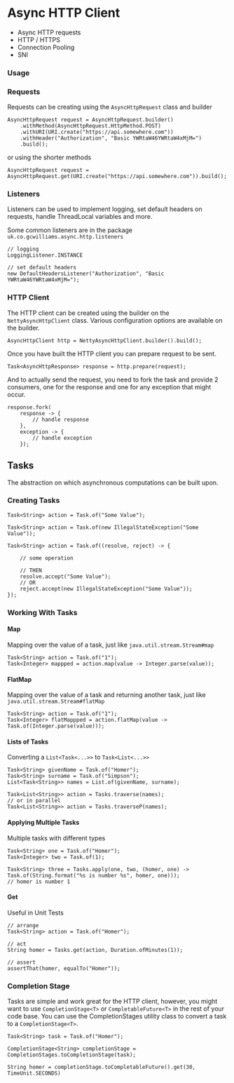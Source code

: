 # Async HTTP Client

- Async HTTP requests
- HTTP / HTTPS
- Connection Pooling
- SNI

### Usage

### Requests

Requests can be creating using the `AsyncHttpRequest` class and builder

    AsyncHttpRequest request = AsyncHttpRequest.builder()
        .withMethod(AsyncHttpRequest.HttpMethod.POST)
        .withURI(URI.create("https://api.somewhere.com"))
        .withHeader("Authorization", "Basic YWRtaW46YWRtaW4xMjM=")
        .build();

or using the shorter methods

    AsyncHttpRequest request = AsyncHttpRequest.get(URI.create("https://api.somewhere.com")).build();

### Listeners

Listeners can be used to implement logging, set default headers on requests, handle ThreadLocal variables and more.

Some common listeners are in the package `uk.co.gcwilliams.async.http.listeners`

    // logging
    LoggingListener.INSTANCE

    // set default headers
    new DefaultHeadersListener("Authorization", "Basic YWRtaW46YWRtaW4xMjM=");

### HTTP Client

The HTTP client can be created using the builder on the `NettyAsyncHttpClient` class. Various configuration
options are available on the builder.

    AsyncHttpClient http = NettyAsyncHttpClient.builder().build();

Once you have built the HTTP client you can prepare request to be sent.

    Task<AsyncHttpResponse> response = http.prepare(request);

And to actually send the request, you need to fork the task and provide 2 consumers, one for the response and one
for any exception that might occur.

    response.fork(
        response -> {
            // handle response
        },
        exception -> {
            // handle exception
        });

## Tasks

The abstraction on which asynchronous computations can be built upon.

### Creating Tasks

    Task<String> action = Task.of("Some Value");

    Task<String> action = Task.of(new IllegalStateException("Some Value"));

    Task<String> action = Task.of((resolve, reject) -> {

        // some operation

        // THEN
        resolve.accept("Some Value");
        // OR
        reject.accept(new IllegalStateException("Some Value"));
    });

### Working With Tasks

#### Map

Mapping over the value of a task, just like `java.util.stream.Stream#map`

    Task<String> action = Task.of("1");
    Task<Integer> mappped = action.map(value -> Integer.parse(value));

#### FlatMap

Mapping over the value of a task and returning another task, just like `java.util.stream.Stream#flatMap`

    Task<String> action = Task.of("1");
    Task<Integer> flatMappped = action.flatMap(value -> Task.of(Integer.parse(value)));

#### Lists of Tasks

Converting a `List<Task<...>>` to `Task<List<...>>` 

    Task<String> givenName = Task.of("Homer");
    Task<String> surname = Task.of("Simpson");
    List<Task<String>> names = List.of(givenName, surname);

    Task<List<String>> action = Tasks.traverse(names);
    // or in parallel
    Task<List<String>> action = Tasks.traverseP(names);

#### Applying Multiple Tasks

Multiple tasks with different types

    Task<String> one = Task.of("Homer");
    Task<Integer> two = Task.of(1);

    Task<String> three = Tasks.apply(one, two, (homer, one) -> Task.of(String.format("%s is number %s", homer, one)));
    // homer is number 1

#### Get

Useful in Unit Tests

    // arrange
    Task<String> action = Task.of("Homer");

    // act
    String homer = Tasks.get(action, Duration.ofMinutes(1));

    // assert
    assertThat(homer, equalTo("Homer"));

### Completion Stage

Tasks are simple and work great for the HTTP client, however, you might want to use `CompletionStage<T>` or `CompletableFuture<T>`
in the rest of your code base. You can use the CompletionStages utility class to convert a task to a `CompletionStage<T>`.

    Task<String> task = Task.of("Homer");

    CompletionStage<String> completionStage = CompletionStages.toCompletionStage(task);

    String homer = completionStage.toCompletableFuture().get(30, TimeUnit.SECONDS)
